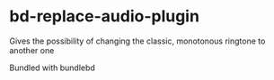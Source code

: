 # bd-replace-audio-plugin
Gives the possibility of changing the classic, monotonous ringtone to another one
 
Bundled with bundlebd